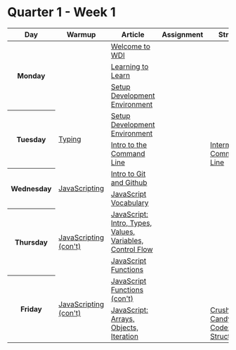 # Quarter 1 - Week 1

<!-- BEGIN SCHEDULE -->

<table style="width: 100%">
  <thead>
    <tr>
      <th>Day</th>
      <th>Warmup</th>
      <th>Article</th>
      <th>Assignment</th>
      <th>Stretch</th>
    </tr>
  </thead>
  <tbody>
    <tr>
      <th rowspan="3">Monday</th>
      <td rowspan="3">
      </td>
      <td><a href="https://docs.google.com/presentation/d/154ou9yQJNcVcVehD6vqaKjGbCKhFb2xK85toqniWaa8/edit#slide=id.g108a6e17ae_0_112">Welcome to WDI</a>
      </td>
      <td>
      </td>
      <td>
      </td>
    </tr>
    <tr>
      <td><a href="../../Misc/Learning to Learn.md">Learning to Learn</a>
      </td>
      <td>
      </td>
      <td>
      </td>
    </tr>
    <tr>
      <td><a href="../../Development Environment/README.md">Setup Development Environment</a>
      </td>
      <td>
      </td>
      <td>
      </td>
    </tr>
    <tr>
      <th rowspan="2">Tuesday</th>
      <td rowspan="2"><a href="../../Misc/Typing.md">Typing</a>
      </td>
      <td><a href="../../Development Environment/README.md">Setup Development Environment</a>
      </td>
      <td>
      </td>
      <td>
      </td>
    </tr>
    <tr>
      <td><a href="../../Misc/Command Line.md">Intro to the Command Line</a>
      </td>
      <td>
      </td>
      <td><a href="Misc/Intermediate Command Line.md">Intermediate Command Line</a>
      </td>
    </tr>
    <tr>
      <th rowspan="2">Wednesday</th>
      <td rowspan="2"><a href="https://github.com/sethvincent/javascripting">JavaScripting</a>
      </td>
      <td><a href="../../Misc/Intro to Git.md">Intro to Git and Github</a>
      </td>
      <td>
      </td>
      <td>
      </td>
    </tr>
    <tr>
      <td><a href="../../JavaScript/Vocabulary.md">JavaScript Vocabulary</a>
      </td>
      <td>
      </td>
      <td>
      </td>
    </tr>
    <tr>
      <th rowspan="2">Thursday</th>
      <td rowspan="2"><a href="https://github.com/sethvincent/javascripting">JavaScripting (con't)</a>
      </td>
      <td><a href="../../JavaScript/Intro.md">JavaScript: Intro, Types, Values, Variables, Control Flow</a>
      </td>
      <td>
      </td>
      <td>
      </td>
    </tr>
    <tr>
      <td><a href="../../JavaScript/Functions.md">JavaScript Functions</a>
      </td>
      <td>
      </td>
      <td>
      </td>
    </tr>
    <tr>
      <th rowspan="2">Friday</th>
      <td rowspan="2"><a href="https://github.com/sethvincent/javascripting">JavaScripting (con't)</a>
      </td>
      <td><a href="../../JavaScript/Functions.md">JavaScript Functions (con't)</a>
      </td>
      <td>
      </td>
      <td>
      </td>
    </tr>
    <tr>
      <td><a href="../../JavaScript/Arrays-Objects-Iteration.md">JavaScript: Arrays, Objects, Iteration</a>
      </td>
      <td>
      </td>
      <td><a href="https://github.com/gSchool/ccf-data-structures">Crushing Candy Code: Data Structures</a>
      </td>
    </tr>
  </tbody>
</table>
<!-- END SCHEDULE -->
